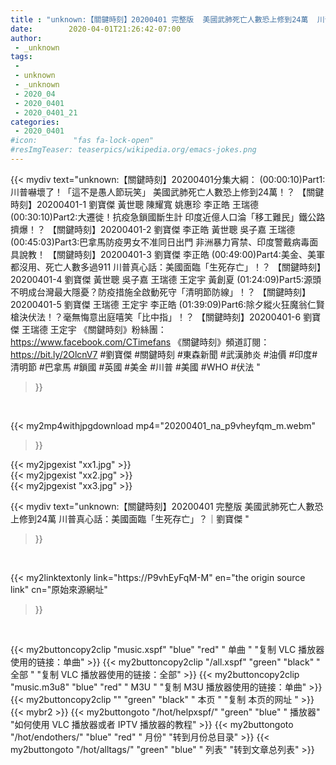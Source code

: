 ```yaml
---
title : "unknown:【關鍵時刻】20200401 完整版  美國武肺死亡人數恐上修到24萬  川普真心話：美國面臨「生死存亡」？｜劉寶傑 "
date:        2020-04-01T21:26:42-07:00
author:
 - _unknown
tags:
 - 
 - unknown
 - _unknown
 - 2020_04
 - 2020_0401
 - 2020_0401_21
categories:
 - 2020_0401
#icon:        "fas fa-lock-open"
#resImgTeaser: teaserpics/wikipedia.org/emacs-jokes.png
---
```







{{< mydiv text="unknown:【關鍵時刻】20200401分集大綱：  (00:00:10)Part1:川普嚇壞了！「這不是愚人節玩笑」 美國武肺死亡人數恐上修到24萬！？ 【關鍵時刻】20200401-1 劉寶傑 黃世聰 陳耀寬 姚惠珍 李正皓 王瑞德  (00:30:10)Part2:大遷徙！抗疫急鎖國斷生計 印度近億人口淪「移工難民」鐵公路擠爆！？ 【關鍵時刻】20200401-2 劉寶傑 李正皓 黃世聰 吳子嘉 王瑞德  (00:45:03)Part3:巴拿馬防疫男女不准同日出門 非洲暴力宵禁、印度警戴病毒面具說教！ 【關鍵時刻】20200401-3 劉寶傑 李正皓  (00:49:00)Part4:美金、美軍都沒用、死亡人數多過911 川普真心話：美國面臨「生死存亡」！？ 【關鍵時刻】20200401-4 劉寶傑 黃世聰 吳子嘉 王瑞德 王定宇 黃創夏  (01:24:09)Part5:源頭不明成台灣最大隱憂？防疫措施全啟動死守「清明節防線」！？ 【關鍵時刻】20200401-5 劉寶傑 王瑞德 王定宇 李正皓  (01:39:09)Part6:除夕縱火狂魔翁仁賢槍決伏法！？毫無悔意出庭嘻笑「比中指」！？ 【關鍵時刻】20200401-6 劉寶傑 王瑞德 王定宇  《關鍵時刻》粉絲團：https://www.facebook.com/CTimefans 《關鍵時刻》頻道訂閱：https://bit.ly/2OlcnV7  #劉寶傑 #關鍵時刻 #東森新聞 #武漢肺炎 #油價 #印度#清明節 #巴拿馬 #鎖國 #英國 #美金 #川普 #美國 #WHO #伏法 "
>}}
<br>


{{< my2mp4withjpgdownload mp4="20200401_na_p9vheyfqm_m.webm"
>}}

{{< my2jpgexist "xx1.jpg" >}}<br>
{{< my2jpgexist "xx2.jpg" >}}<br>
{{< my2jpgexist "xx3.jpg" >}}<br>



{{< mydiv text="unknown:【關鍵時刻】20200401 完整版  美國武肺死亡人數恐上修到24萬  川普真心話：美國面臨「生死存亡」？｜劉寶傑 "
>}}
<br>

{{< my2linktextonly link="https://P9vhEyFqM-M"
en="the origin source link" cn="原始來源網址"
>}}


<br>


{{< my2buttoncopy2clip "music.xspf"        "blue"   "red"    " 单曲 "  "复制 VLC 播放器使用的链接：单曲" >}} {{< my2buttoncopy2clip "/all.xspf"         "green"  "black"  " 全部 "  "复制 VLC 播放器使用的链接：全部" >}} {{< my2buttoncopy2clip "music.m3u8"        "blue"   "red"    " M3U  "    "复制 M3U 播放器使用的链接：单曲" >}} {{< my2buttoncopy2clip ""                  "green"  "black"  " 本页 "    "复制 本页的网址 " >}} {{< mybr2 >}} {{< my2buttongoto      "/hot/helpxspf/"    "green"  "blue"   " 播放器" "如何使用 VLC 播放器或者 IPTV 播放器的教程" >}} {{< my2buttongoto      "/hot/endothers/"   "blue"   "red"    " 月份"   "转到月份总目录" >}} {{< my2buttongoto      "/hot/alltags/"     "green"  "blue"   " 列表"   "转到文章总列表" >}} 
